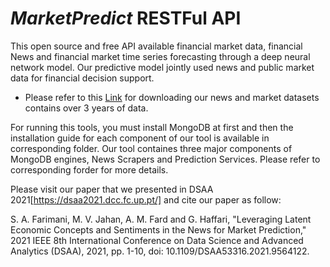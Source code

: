 # *MarketPredict* RESTFul API

This open source and free API available financial market data, financial News and financial market time series forecasting through a deep neural network model. Our predictive model jointly used news and public market data for financial decision support. 

- Please refer to this [Link](https://figshare.com/articles/dataset/MarketData_for_MarketPredict_RESTFul_API_including_News_and_Market_Data/14754966) for downloading our news and market datasets contains over 3 years of data.


For running this tools, you must install MongoDB at first and then the installation guide for each component of our tool is available in corresponding folder. Our tool containes three major components of MongoDB engines, News Scrapers and Prediction Services. Please refer to corresponding forder for more details.

Please visit our paper that we presented in DSAA 2021[https://dsaa2021.dcc.fc.up.pt/] and cite our paper as follow:  

S. A. Farimani, M. V. Jahan, A. M. Fard and G. Haffari, "Leveraging Latent Economic Concepts and Sentiments in the News for Market Prediction," 2021 IEEE 8th International Conference on Data Science and Advanced Analytics (DSAA), 2021, pp. 1-10, doi: 10.1109/DSAA53316.2021.9564122.
